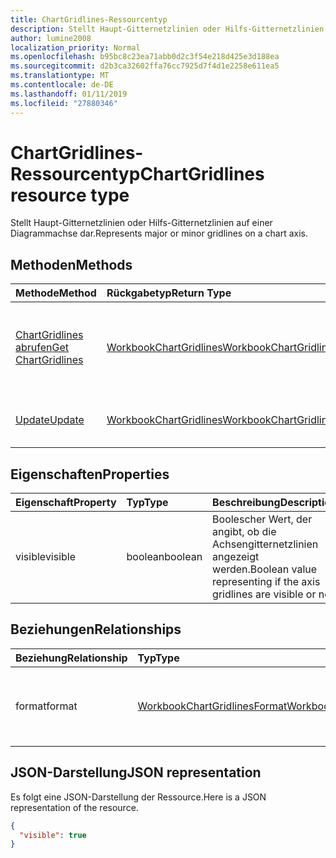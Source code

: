 ```yaml
---
title: ChartGridlines-Ressourcentyp
description: Stellt Haupt-Gitternetzlinien oder Hilfs-Gitternetzlinien auf einer Diagrammachse dar.
author: lumine2008
localization_priority: Normal
ms.openlocfilehash: b95bc8c23ea71abb0d2c3f54e218d425e3d188ea
ms.sourcegitcommit: d2b3ca32602ffa76cc7925d7f4d1e2258e611ea5
ms.translationtype: MT
ms.contentlocale: de-DE
ms.lasthandoff: 01/11/2019
ms.locfileid: "27880346"
---
```

# <a name="chartgridlines-resource-type"></a><span data-ttu-id="26b55-103">ChartGridlines-Ressourcentyp</span><span class="sxs-lookup"><span data-stu-id="26b55-103">ChartGridlines resource type</span></span>

<span data-ttu-id="26b55-104">Stellt Haupt-Gitternetzlinien oder Hilfs-Gitternetzlinien auf einer Diagrammachse dar.</span><span class="sxs-lookup"><span data-stu-id="26b55-104">Represents major or minor gridlines on a chart axis.</span></span>


## <a name="methods"></a><span data-ttu-id="26b55-105">Methoden</span><span class="sxs-lookup"><span data-stu-id="26b55-105">Methods</span></span>

| <span data-ttu-id="26b55-106">Methode</span><span class="sxs-lookup"><span data-stu-id="26b55-106">Method</span></span>           | <span data-ttu-id="26b55-107">Rückgabetyp</span><span class="sxs-lookup"><span data-stu-id="26b55-107">Return Type</span></span>    |<span data-ttu-id="26b55-108">Beschreibung</span><span class="sxs-lookup"><span data-stu-id="26b55-108">Description</span></span>|
|:---------------|:--------|:----------|
|[<span data-ttu-id="26b55-109">ChartGridlines abrufen</span><span class="sxs-lookup"><span data-stu-id="26b55-109">Get ChartGridlines</span></span>](../api/chartgridlines-get.md) | [<span data-ttu-id="26b55-110">WorkbookChartGridlines</span><span class="sxs-lookup"><span data-stu-id="26b55-110">WorkbookChartGridlines</span></span>](chartgridlines.md) |<span data-ttu-id="26b55-111">Dient zum Lesender Eigenschaften und der Beziehungen des chartGridlines-Objekts.</span><span class="sxs-lookup"><span data-stu-id="26b55-111">Read properties and relationships of chartGridlines object.</span></span>|
|[<span data-ttu-id="26b55-112">Update</span><span class="sxs-lookup"><span data-stu-id="26b55-112">Update</span></span>](../api/chartgridlines-update.md) | [<span data-ttu-id="26b55-113">WorkbookChartGridlines</span><span class="sxs-lookup"><span data-stu-id="26b55-113">WorkbookChartGridlines</span></span>](chartgridlines.md)    |<span data-ttu-id="26b55-114">Dient zum Aktualisieren des ChartGridlines-Objekts.</span><span class="sxs-lookup"><span data-stu-id="26b55-114">Update ChartGridlines object.</span></span> |

## <a name="properties"></a><span data-ttu-id="26b55-115">Eigenschaften</span><span class="sxs-lookup"><span data-stu-id="26b55-115">Properties</span></span>
| <span data-ttu-id="26b55-116">Eigenschaft</span><span class="sxs-lookup"><span data-stu-id="26b55-116">Property</span></span>     | <span data-ttu-id="26b55-117">Typ</span><span class="sxs-lookup"><span data-stu-id="26b55-117">Type</span></span>   |<span data-ttu-id="26b55-118">Beschreibung</span><span class="sxs-lookup"><span data-stu-id="26b55-118">Description</span></span>|
|:---------------|:--------|:----------|
|<span data-ttu-id="26b55-119">visible</span><span class="sxs-lookup"><span data-stu-id="26b55-119">visible</span></span>|<span data-ttu-id="26b55-120">boolean</span><span class="sxs-lookup"><span data-stu-id="26b55-120">boolean</span></span>|<span data-ttu-id="26b55-121">Boolescher Wert, der angibt, ob die Achsengitternetzlinien angezeigt werden.</span><span class="sxs-lookup"><span data-stu-id="26b55-121">Boolean value representing if the axis gridlines are visible or not.</span></span>|

## <a name="relationships"></a><span data-ttu-id="26b55-122">Beziehungen</span><span class="sxs-lookup"><span data-stu-id="26b55-122">Relationships</span></span>
| <span data-ttu-id="26b55-123">Beziehung</span><span class="sxs-lookup"><span data-stu-id="26b55-123">Relationship</span></span> | <span data-ttu-id="26b55-124">Typ</span><span class="sxs-lookup"><span data-stu-id="26b55-124">Type</span></span>   |<span data-ttu-id="26b55-125">Beschreibung</span><span class="sxs-lookup"><span data-stu-id="26b55-125">Description</span></span>|
|:---------------|:--------|:----------|
|<span data-ttu-id="26b55-126">format</span><span class="sxs-lookup"><span data-stu-id="26b55-126">format</span></span>|[<span data-ttu-id="26b55-127">WorkbookChartGridlinesFormat</span><span class="sxs-lookup"><span data-stu-id="26b55-127">WorkbookChartGridlinesFormat</span></span>](chartgridlinesformat.md)|<span data-ttu-id="26b55-p101">Stellt die Formatierung der Diagrammgitternetzlinien dar. Schreibgeschützt.</span><span class="sxs-lookup"><span data-stu-id="26b55-p101">Represents the formatting of chart gridlines. Read-only.</span></span>|

## <a name="json-representation"></a><span data-ttu-id="26b55-130">JSON-Darstellung</span><span class="sxs-lookup"><span data-stu-id="26b55-130">JSON representation</span></span>

<span data-ttu-id="26b55-131">Es folgt eine JSON-Darstellung der Ressource.</span><span class="sxs-lookup"><span data-stu-id="26b55-131">Here is a JSON representation of the resource.</span></span>

<!-- {
  "blockType": "resource",
  "baseType": "microsoft.graph.entity",
  "optionalProperties": [

  ],
  "@odata.type": "microsoft.graph.workbookChartGridlines"
}-->

```json
{
  "visible": true
}

```

<!-- uuid: 8fcb5dbc-d5aa-4681-8e31-b001d5168d79
2015-10-25 14:57:30 UTC -->
<!-- {
  "type": "#page.annotation",
  "description": "ChartGridlines resource",
  "keywords": "",
  "section": "documentation",
  "tocPath": ""
}-->
